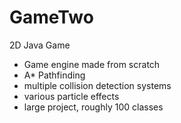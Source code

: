 # GameTwo
2D Java Game

- Game engine made from scratch
- A* Pathfinding
- multiple collision detection systems 
- various particle effects
- large project, roughly 100 classes

